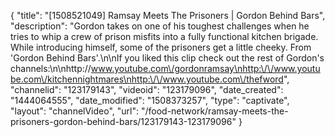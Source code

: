 {
    "title": "[1508521049] Ramsay Meets The Prisoners | Gordon Behind Bars",
    "description": "Gordon takes on one of his toughest challenges when he tries to whip a crew of prison misfits into a fully functional kitchen brigade. While introducing himself, some of the prisoners get a little cheeky. From 'Gordon Behind Bars'.\n\nIf you liked this clip check out the rest of Gordon's channels:\n\nhttp:\/\/www.youtube.com\/gordonramsay\nhttp:\/\/www.youtube.com\/kitchennightmares\nhttp:\/\/www.youtube.com\/thefword",
    "channelid": "123179143",
    "videoid": "123179096",
    "date_created": "1444064555",
    "date_modified": "1508373257",
    "type": "captivate",
    "layout": "channelVideo",
    "url": "\/food-network\/ramsay-meets-the-prisoners-gordon-behind-bars\/123179143-123179096"
}